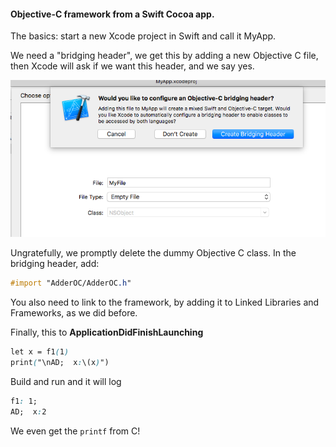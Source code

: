 #### Objective-C framework from a Swift Cocoa app.

The basics: start a new Xcode project in Swift and call it MyApp. 

We need a "bridging header", we get this by adding a new Objective C file, then Xcode will ask if we want this header, and we say yes. 

![](figs/bridging_header.png)

Ungratefully, we promptly delete the dummy Objective C class. In the bridging header, add:

```css
#import "AdderOC/AdderOC.h"
```

You also need to link to the framework, by adding it to Linked Libraries and Frameworks, as we did before.

Finally, this to **ApplicationDidFinishLaunching**

```css
let x = f1(1)
print("\nAD;  x:\(x)")
```

Build and run and  it will log

```css
f1: 1;
AD;  x:2
```

We even get the ``printf`` from C!
